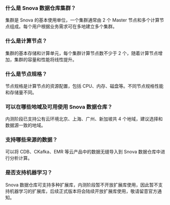 ### 什么是 Snova 数据仓库集群？
集群是 Snova 的基本使用单位，一个集群通常由 2 个 Master 节点和多个计算节点组成。每个用户根据业务需求可在多地建立多个集群。

### 什么是计算节点？
集群的基本存储和计算单元，每个集群计算节点数不少于 2 个，随着计算节点增加，集群的容量和性能将线性提升。

### 什么是节点规格？
节点规格是计算节点的资源配置，包括 CPU、内存、磁盘等。不同节点规格性能和存储量不同。

### 可以在哪些地域及可用使用 Snova 数据仓库？
内测阶段已支持公有云环境北京、上海、广州、新加坡共 4 个地域，建议选择和数据源一致的地域。

### 支持哪些来源的数据？
可以将 CDB、CKafka、EMR 等云产品中的数据无缝导入到 Snova 数据仓库中进行分析计算。

### 是否支持机器学习？
Snova 数据仓库可支持多种扩展库，内测阶段暂不开放扩展库使用，因此暂不支持机器学习的扩展库，后续正式版本将会陆续开放扩展库使用，敬请留意官方通知。
